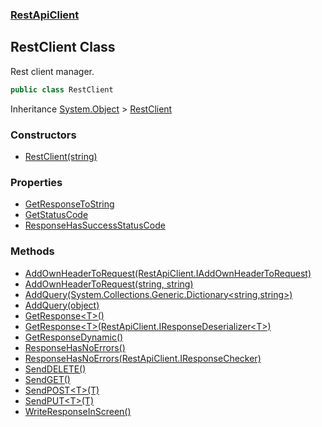 ### [RestApiClient](./RestApiClient.md 'RestApiClient')
## RestClient Class
Rest client manager.  
```csharp
public class RestClient
```
Inheritance [System.Object](https://docs.microsoft.com/en-us/dotnet/api/System.Object 'System.Object') &gt; [RestClient](./RestApiClient-RestClient.md 'RestApiClient.RestClient')  
### Constructors
- [RestClient(string)](./RestApiClient-RestClient-RestClient(string).md 'RestApiClient.RestClient.RestClient(string)')
### Properties
- [GetResponseToString](./RestApiClient-RestClient-GetResponseToString.md 'RestApiClient.RestClient.GetResponseToString')
- [GetStatusCode](./RestApiClient-RestClient-GetStatusCode.md 'RestApiClient.RestClient.GetStatusCode')
- [ResponseHasSuccessStatusCode](./RestApiClient-RestClient-ResponseHasSuccessStatusCode.md 'RestApiClient.RestClient.ResponseHasSuccessStatusCode')
### Methods
- [AddOwnHeaderToRequest(RestApiClient.IAddOwnHeaderToRequest)](./RestApiClient-RestClient-AddOwnHeaderToRequest(RestApiClient-IAddOwnHeaderToRequest).md 'RestApiClient.RestClient.AddOwnHeaderToRequest(RestApiClient.IAddOwnHeaderToRequest)')
- [AddOwnHeaderToRequest(string, string)](./RestApiClient-RestClient-AddOwnHeaderToRequest(string_string).md 'RestApiClient.RestClient.AddOwnHeaderToRequest(string, string)')
- [AddQuery(System.Collections.Generic.Dictionary&lt;string,string&gt;)](./RestApiClient-RestClient-AddQuery(System-Collections-Generic-Dictionary-string_string-).md 'RestApiClient.RestClient.AddQuery(System.Collections.Generic.Dictionary&lt;string,string&gt;)')
- [AddQuery(object)](./RestApiClient-RestClient-AddQuery(object).md 'RestApiClient.RestClient.AddQuery(object)')
- [GetResponse&lt;T&gt;()](./RestApiClient-RestClient-GetResponse-T-().md 'RestApiClient.RestClient.GetResponse&lt;T&gt;()')
- [GetResponse&lt;T&gt;(RestApiClient.IResponseDeserializer&lt;T&gt;)](./RestApiClient-RestClient-GetResponse-T-(RestApiClient-IResponseDeserializer-T-).md 'RestApiClient.RestClient.GetResponse&lt;T&gt;(RestApiClient.IResponseDeserializer&lt;T&gt;)')
- [GetResponseDynamic()](./RestApiClient-RestClient-GetResponseDynamic().md 'RestApiClient.RestClient.GetResponseDynamic()')
- [ResponseHasNoErrors()](./RestApiClient-RestClient-ResponseHasNoErrors().md 'RestApiClient.RestClient.ResponseHasNoErrors()')
- [ResponseHasNoErrors(RestApiClient.IResponseChecker)](./RestApiClient-RestClient-ResponseHasNoErrors(RestApiClient-IResponseChecker).md 'RestApiClient.RestClient.ResponseHasNoErrors(RestApiClient.IResponseChecker)')
- [SendDELETE()](./RestApiClient-RestClient-SendDELETE().md 'RestApiClient.RestClient.SendDELETE()')
- [SendGET()](./RestApiClient-RestClient-SendGET().md 'RestApiClient.RestClient.SendGET()')
- [SendPOST&lt;T&gt;(T)](./RestApiClient-RestClient-SendPOST-T-(T).md 'RestApiClient.RestClient.SendPOST&lt;T&gt;(T)')
- [SendPUT&lt;T&gt;(T)](./RestApiClient-RestClient-SendPUT-T-(T).md 'RestApiClient.RestClient.SendPUT&lt;T&gt;(T)')
- [WriteResponseInScreen()](./RestApiClient-RestClient-WriteResponseInScreen().md 'RestApiClient.RestClient.WriteResponseInScreen()')
